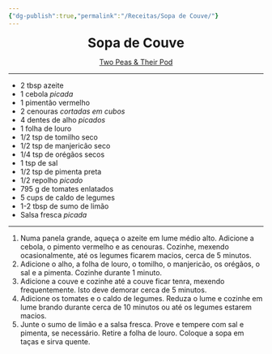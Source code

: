 ```yaml
---
{"dg-publish":true,"permalink":"/Receitas/Sopa de Couve/"}
---
```


<div style="text-align: center;"> <span style="font-size: 26px;"><b> Sopa de Couve </b></span> </div>

<span class="center"> <center>  [Two Peas & Their Pod](https://www.twopeasandtheirpod.com/cabbage-soup/) </center></span>

---
- 2 tbsp azeite
- 1 cebola *picada*
- 1 pimentão vermelho
- 2 cenouras *cortadas em cubos*
- 4 dentes de alho *picados*
- 1 folha de louro
- 1/2 tsp de tomilho seco
- 1/2 tsp de manjericão seco
- 1/4 tsp de orégãos secos
- 1 tsp de sal
- 1/2 tsp de pimenta preta
- 1/2 repolho *picado*
- 795 g de tomates enlatados
- 5 cups de caldo de legumes
- 1-2 tbsp de sumo de limão
- Salsa fresca *picada*
---
1. Numa panela grande, aqueça o azeite em lume médio alto. Adicione a cebola, o pimento vermelho e as cenouras. Cozinhe, mexendo ocasionalmente, até os legumes ficarem macios, cerca de 5 minutos.
2. Adicione o alho, a folha de louro, o tomilho, o manjericão, os orégãos, o sal e a pimenta. Cozinhe durante 1 minuto.
3. Adicione a couve e cozinhe até a couve ficar tenra, mexendo frequentemente. Isto deve demorar cerca de 5 minutos.
4. Adicione os tomates e o caldo de legumes. Reduza o lume e cozinhe em lume brando durante cerca de 10 minutos ou até os legumes estarem macios.
5. Junte o sumo de limão e a salsa fresca. Prove e tempere com sal e pimenta, se necessário. Retire a folha de louro. Coloque a sopa em taças e sirva quente.

